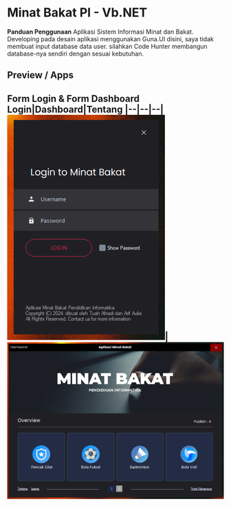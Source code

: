 # Minat Bakat PI - Vb.NET

**Panduan Penggunaan**
Aplikasi Sistem Informasi Minat dan Bakat. Developing pada desain aplikasi menggunakan Guna.UI
disini, saya tidak membuat input database data user. silahkan Code Hunter membangun database-nya sendiri dengan sesuai kebutuhan.

## Preview / Apps
**Form Login & Form Dashboard**
Login|Dashboard|Tentang
|--|--|--|
![img](https://raw.githubusercontent.com/tuahafriadi/aplikasi-minat-bakat-vb-net/main/Previews/Screenshot_4.png)|![img](https://raw.githubusercontent.com/tuahafriadi/aplikasi-minat-bakat-vb-net/main/Previews/Screenshot_3.png)
----------------------------------------
